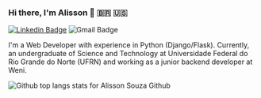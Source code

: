 ### Hi there, I'm Alisson 👋 🇧🇷 🇺🇸
[![Linkedin Badge](https://img.shields.io/badge/-Alisson%20Souza-grey?style=flat&logo=Linkedin&logoColor=white&link=https://www.linkedin.com/in/alisosouza/)](https://www.linkedin.com/in/alisosouza/)
![Gmail Badge](https://img.shields.io/badge/-alissonfilipe937@protonmail.com-grey?style=flat&logo=Gmail&logoColor=white)

I'm a Web Developer with experience in Python (Django/Flask). Currently, an undergraduate of Science and Technology at Universidade Federal do Rio Grande do Norte (UFRN) and working as a junior backend developer at Weni.

<div>
   <img align="center" src="https://github-readme-stats.vercel.app/api/top-langs?username=alisosouza&show_icons=true&locale=en&layout=compact&theme=dracula" alt="Github top langs stats for Alisson Souza Github " />
</div>
<!--
**AlisoSouza/AlisoSouza** is a ✨ _special_ ✨ repository because its `README.md` (this file) appears on your GitHub profile.
Here are some ideas to get you started:

- 🔭 I’m currently working on ...
- 🌱 I’m currently learning ...
- 👯 I’m looking to collaborate on ...
- 🤔 I’m looking for help with ...
- 💬 Ask me about ...
- 📫 How to reach me: ...
- 😄 Pronouns: ...
- ⚡ Fun fact: ...
-->
